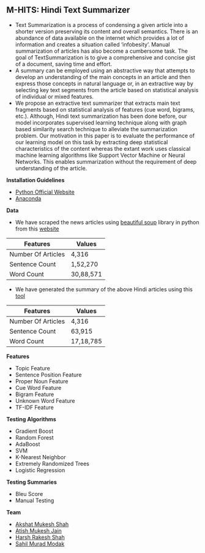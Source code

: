 ## M-HITS: Hindi Text Summarizer 

* Text Summarization is a process of condensing a given article into a shorter version preserving its content and overall semantics.    There is an abundance of data available on the internet which provides a lot of information and creates a situation called ‘infobesity’.
Manual summarization of articles has also become a cumbersome task. The goal of TextSummarization is to give a comprehensive and concise gist of a document, saving time and effort.
* A summary can be employed using an abstractive way that attempts to develop an understanding of the main concepts in an article and then express those concepts in natural language or, in an extractive way by selecting key text segments from the article based on statistical analysis of individual or mixed features.
* We propose an extractive text summarizer that extracts main text fragments based on statistical analysis of features (cue word, bigrams, etc.). Although, Hindi text summarization has been done before, our model incorporates supervised learning technique along with graph based similarity search technique to alleviate the summarization problem. Our motivation in this paper is to evaluate the performance of our learning model on this task by extracting deep statistical characteristics of the content whereas the extant work uses classical machine learning algorithms like Support Vector Machine or Neural Networks. This enables summarization without the requirement of deep understanding of the article.

**Installation Guidelines**
 
 * [Python Official Website](https://www.python.org/)
 * [Anaconda](https://www.continuum.io/downloads)
 
 **Data**
 * We have scraped the news articles using [beautiful soup](https://pypi.python.org/pypi/beautifulsoup4) library in python from this 	[website](http://www.sampadkiya.com/) 

| Features | Values |
| --- | --- |
| Number Of Articles|      4,316   |
|   Sentence Count  |    1,52,270  |
|     Word Count    |    30,88,571 |

* We have generated the summary of the above Hindi articles using this [tool](https://bigdatasummarizer.com/summarizer/online/advanced.jsp?ui.lang=en)

| Features | Values |
| --- | --- |
| Number Of Articles |     4,316   |
|   Sentence Count   |    63,915   |
|    Word Count      |   17,18,785 |


**Features**

* Topic Feature
* Sentence Position Feature
* Proper Noun Feature
* Cue Word Feature
* Bigram Feature
* Unknown Word Feature
* TF-IDF Feature

**Testing Algorithms**

* Gradient Boost
* Random Forest
* AdaBoost
* SVM
* K-Nearest Neighbor
* Extremely Randomized Trees
* Logistic Regression

**Testing Summaries**

* Bleu Score
* Manual Testing


**Team**  
* [Akshat Mukesh Shah](https://github.com/akshat1710/)
* [Atish Mukesh Jain](https://github.com/atishjain17/)
* [Harsh Rakesh Shah](https://github.com/harshshah1306/)   
* [Sahil Murad Modak](https://github.com/sahilmodak1/)
